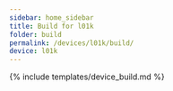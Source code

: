 ```yaml
---
sidebar: home_sidebar
title: Build for l01k
folder: build
permalink: /devices/l01k/build/
device: l01k
---
```

{% include templates/device_build.md %}
